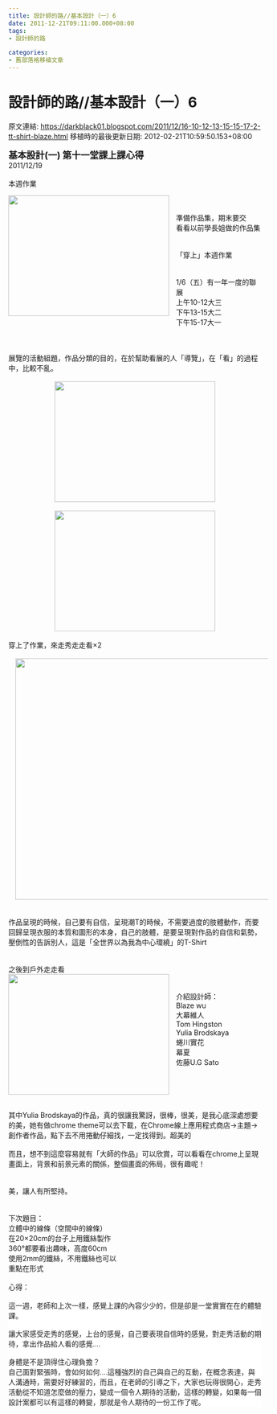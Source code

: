 ```yaml
---
title: 設計師的路//基本設計（一）6
date: 2011-12-21T09:11:00.000+08:00
tags: 
- 設計師的路

categories:
- 舊部落格移植文章
---
```


# 設計師的路//基本設計（一）6

原文連結: https://darkblack01.blogspot.com/2011/12/16-10-12-13-15-15-17-2-tt-shirt-blaze.html
移植時的最後更新日期: 2012-02-21T10:59:50.153+08:00

<b><span style="font-size: large;">基本設計(一) 第十一堂課上課心得</span></b><br />2011/12/19<br /><br />本週作業<br /><div class="separator" style="clear: both; text-align: center;"><a href="http://2.bp.blogspot.com/-MFb_Yi-Pm1k/TvH35wBlWgI/AAAAAAAABwU/IWzOPN3Xkgc/s1600/DSCN5662.JPG" imageanchor="1" style="clear: left; float: left; margin-bottom: 1em; margin-right: 1em;"><img border="0" height="240" src="http://2.bp.blogspot.com/-MFb_Yi-Pm1k/TvH35wBlWgI/AAAAAAAABwU/IWzOPN3Xkgc/s320/DSCN5662.JPG" width="320" /></a></div><br /><br />準備作品集，期末要交<br />看看以前學長姐做的作品集<br /><br /><br />「穿上」本週作業<br /><br /><br />1/6（五）有一年一度的聯展<br />上午10-12大三<br />下午13-15大二<br />下午15-17大一<br /><br /><br /><br />展覽的活動組題，作品分類的目的，在於幫助看展的人「導覽」，在「看」的過程中，比較不亂。<br /><br /><a name='more'></a><div class="separator" style="clear: both; text-align: center;"><a href="http://2.bp.blogspot.com/-SeBXHV-Rb5k/TvH22xdF8cI/AAAAAAAABvc/pQ8Euz9V1f4/s1600/DSCN5671.JPG" imageanchor="1" style="margin-left: 1em; margin-right: 1em;"><img border="0" height="240" src="http://2.bp.blogspot.com/-SeBXHV-Rb5k/TvH22xdF8cI/AAAAAAAABvc/pQ8Euz9V1f4/s320/DSCN5671.JPG" width="320" /></a></div><br /><div class="separator" style="clear: both; text-align: center;"><a href="http://3.bp.blogspot.com/-bYpq6yXqWbo/TvH20XfttzI/AAAAAAAABvM/5iMFqeNA_48/s1600/DSCN5674.JPG" imageanchor="1" style="margin-left: 1em; margin-right: 1em;"><img border="0" height="240" src="http://3.bp.blogspot.com/-bYpq6yXqWbo/TvH20XfttzI/AAAAAAAABvM/5iMFqeNA_48/s320/DSCN5674.JPG" width="320" /></a></div><br />穿上了作業，來走秀走走看×2<br /><br /><div class="separator" style="clear: both; text-align: center;"><a href="http://4.bp.blogspot.com/-ylrjo8XugMM/TvH34xFujgI/AAAAAAAABwI/1t1L0u_W2s0/s1600/DSCN5666.JPG" imageanchor="1" style="margin-left: 1em; margin-right: 1em;"><img border="0" height="480" src="http://4.bp.blogspot.com/-ylrjo8XugMM/TvH34xFujgI/AAAAAAAABwI/1t1L0u_W2s0/s640/DSCN5666.JPG" width="640" /></a></div><br /><br />作品呈現的時候，自己要有自信，呈現潮T的時候，不需要過度的肢體動作，而要回歸呈現衣服的本質和圖形的本身，自己的肢體，是要呈現對作品的自信和氣勢，壓倒性的告訴別人，這是「全世界以為我為中心環繞」的T-Shirt<br /><br /><br />之後到戶外走走看<br /><div class="separator" style="clear: both; text-align: center;"><a href="http://4.bp.blogspot.com/-Ylq7j4UdFnQ/TvH35RfU5aI/AAAAAAAABwM/_WgbDfUfNCY/s1600/DSCN5669.JPG" imageanchor="1" style="clear: left; float: left; margin-bottom: 1em; margin-right: 1em;"><img border="0" height="240" src="http://4.bp.blogspot.com/-Ylq7j4UdFnQ/TvH35RfU5aI/AAAAAAAABwM/_WgbDfUfNCY/s320/DSCN5669.JPG" width="320" /></a></div><br /><br />介紹設計師：<br />Blaze wu<br />大幕維人<br />Tom Hingston<br />Yulia Brodskaya<br />蜷川實花<br />幕夏<br />佐藤U.G Sato<br /><br /><br /><br /><br /><br />其中Yulia Brodskaya的作品，真的很讓我驚訝，很棒，很美，是我心底深處想要的美，她有做chrome theme可以去下載，在Chrome線上應用程式商店→主題→創作者作品，點下去不用捲動仔細找，一定找得到。超美的<br /><br />而且，想不到這麼容易就有「大師的作品」可以欣賞，可以看看在chrome上呈現畫面上，背景和前景元素的關係，整個畫面的佈局，很有趣呢！<br /><br /><br />美，讓人有所堅持。<br /><br /><br />下次題目：<br />立體中的線條（空間中的線條）<br />在20×20cm的台子上用鐵絲製作<br />360°都要看出趣味，高度60cm<br />使用2mm的鐵絲，不用鐵絲也可以<br />重點在形式<br /><br />心得：<br /><br /><div style="background-color: rgba(255, 255, 255, 0.917969); color: #222222; font-family: arial, sans-serif;">這一週，老師和上次一樣，感覺上課的內容少少的，<wbr></wbr>但是卻是一堂實實在在的體驗課。</div><div style="background-color: rgba(255, 255, 255, 0.917969); color: #222222; font-family: arial, sans-serif;"><br /></div><div style="background-color: rgba(255, 255, 255, 0.917969); color: #222222; font-family: arial, sans-serif;">讓大家感受走秀的感覺，上台的感覺，自己要表現自信時的感覺，<wbr></wbr>對走秀活動的期待，拿出作品給人看的感覺....</div><div style="background-color: rgba(255, 255, 255, 0.917969); color: #222222; font-family: arial, sans-serif;"><br /></div><div style="background-color: rgba(255, 255, 255, 0.917969); color: #222222; font-family: arial, sans-serif;">身體是不是頂得住心理負擔？</div><div style="background-color: rgba(255, 255, 255, 0.917969); color: #222222; font-family: arial, sans-serif;">自己面對緊張時，會如何如何....<wbr></wbr>這種強烈的自己與自己的互動，在概念表達，與人溝通時，<wbr></wbr>需要好好練習的，而且，在老師的引導之下，大家也玩得很開心，<wbr></wbr>走秀活動從不知道怎麼做的壓力，變成一個令人期待的活動，<wbr></wbr>這樣的轉變，如果每一個設計案都可以有這樣的轉變，<wbr></wbr>那就是令人期待的一份工作了呢。</div><br class="Apple-interchange-newline" />
